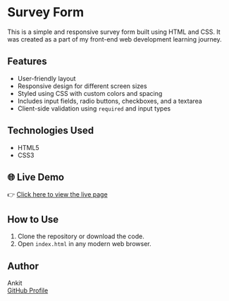 # Survey Form

This is a simple and responsive survey form built using HTML and CSS. It was created as a part of my front-end web development learning journey.

## Features

- User-friendly layout
- Responsive design for different screen sizes
- Styled using CSS with custom colors and spacing
- Includes input fields, radio buttons, checkboxes, and a textarea
- Client-side validation using `required` and input types


## Technologies Used

- HTML5
- CSS3
  
## 🌐 Live Demo

👉 [Click here to view the live page](https://workspace-ankit.github.io/freeCodeCamp-Survey-Form/)

## How to Use

1. Clone the repository or download the code.
2. Open `index.html` in any modern web browser.

## Author

Ankit  
[GitHub Profile](https://github.com/Workspace-Ankit)

